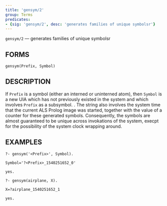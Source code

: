 ```yaml
---
title: 'gensym/2'
group: Terms
predicates:
- {sig: 'gensym/2', desc: 'generates families of unique symbolsr'}
---
```

`gensym/2` — generates families of unique symbolsr

## FORMS
```
gensym(Prefix, Symbol)
```
## DESCRIPTION

If `Prefix` is a symbol (either an interned or uninterned atom), then `Symbol` is a new UIA which has not previously existed in the system and which involves `Prefix` as a subsymbol. . The string also involves the system time that the current ALS Prolog image was started, together with the value of a counter for these generated symbols. Consequently, the symbols are almost guaranteed to be unique across invokations of the system, execpt for the possibility of the system clock wrapping around.

## EXAMPLES
```
?- gensym('<Prefix>', Symbol).

Symbol='?<Prefix>_1540251652_0' 

yes.

?- gensym(airplane, X).

X=?airplane_1540251652_1

yes.
```
